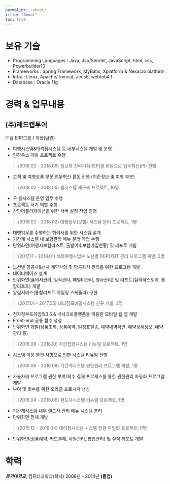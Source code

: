 ```yaml
---
permalink: /about/
title: "About"
toc: true
---
```

  
# 보유 기술

- Programming Languages : Java, Jsp/Servlet, JavaScript, html, css, Powerbuilder10 
- Frameworks : Spring Framework, MyBatis, Xplatform & Nexacro platform
- Infra : Linux, Apache/Tomcat, Jeus6, webtob4.1
- Database : Oracle 11g
  
# 경력 & 업무내용

## (주)레드캡투어

IT팀 ERP그룹 / 계장(팀원)  
- 여행시스템&대리점시스템 등 내부시스템 개발 및 운영
- 인하우스 개발 프로젝트 수행


>(2018.02 - 2018.06) 정보화 전략기획(ISP)을 바탕으로 업무혁신(PI) 진행
- 고객 및 여행상품 부문 업무혁신 활동 진행 (기준정보 및 여행 부분)

>(2018.02 - 2018.06) 콜시스템 재구축 프로젝트, 16명
- 구 콜시스템 운영 업무 수행
- 프로젝트 서기 역할 수행
- 상담어플리케이션을 위한 서버 설정 작업 진행

>(2018.02 - 2018.02) 대행업무(보험) 시스템 분리 프로젝트, 1명
- 대행업무를 수행하는 협력사를 위한 시스템 설계
- 기간계 시스템 내 보험관리 메뉴 분리 작업 수행
- 단위화면(여행자보험리스트, 출발이후보험가입현황) 및 리포트 개발

>(2017.11 - 2018.01) 해외여행사업부 노선별 DEPOSIT 관리 프로그램 개발, 2명
- 노선별 항공사&선사 계약사항 및 항공좌석 관리를 위한 프로그램 개발
- 데이터베이스 설계
- 단위화면(품의서관리, 실적관리, 페널티관리, 행사관리) 및 리포트(실적히스토리, 통합리포트) 개발
- 알림서비스(통합리포트 메일링 스케쥴러) 구현

>(2017.01 - 2017.05) 대리점모바일시스템 신규 개발, 2명
- 전자정부프레임웍3.5 & 넥사크로플랫폼을 이용한 모바일 웹 앱 개발 
- Front-end 공통 함수 생성
- 단위화면 개발(상품조회, 상품예약, 일정표발송, 예약내역확인, 예약상세정보, 예약관리 등)

>(2016.08 - 2016.10) 자금집행시스템 리뉴얼 프로젝트, 1명
- 시스템 이용 불편 사항으로 인한 시스템 리뉴얼 진행

>(2016.06 - 2016.08) 기간계시스템 권한관리 프로그램 개발, 1명
- 사용자의 프로그램 권한 부여/회수 결재 프로세스를 통한 권한관리 자동화 프로그램 개발
- 부여 및 회수를 위한 오라클 프로시저 생성

>(2016.04 - 2016.06) 랜드사시스템 리뉴얼 프로젝트, 1명
- 기간계시스템 내부 랜드사 관리 메뉴 시스템 분리
- 단위화면 전체 개발

>(2015.12 - 2016.04) 대리점시스템 시스템 전환 파일럿 프로젝트, 6명
- 단위화면(상품예약, 카드결제, 사원관리, 팝업관리) 및 실적 리포트 개발


# 학력

**_경기대학교_**,  컴퓨터과학과(학사) 2008년 - 2014년 **(졸업)**